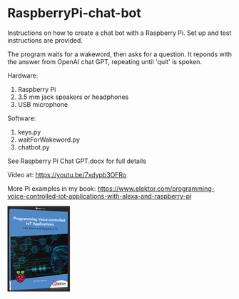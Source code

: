 # RaspberryPi-chat-bot

Instructions on how to create a chat bot with a Raspberry Pi. Set up and test instructions are provided.

The program waits for a wakeword, then asks for a question. It reponds with the answer from OpenAI chat GPT, repeating until 'quit' is spoken.

Hardware:
1. Raspberry Pi
2. 3.5 mm jack speakers or headphones
3. USB microphone


Software:
1. keys.py
2. waitForWakeword.py
3. chatbot.py

See Raspberry Pi Chat GPT.docx for full details

Video at: https://youtu.be/7xdypb3OFRo

More Pi examples in my book: https://www.elektor.com/programming-voice-controlled-iot-applications-with-alexa-and-raspberry-pi

![My book](BookCoverSmall.png)
